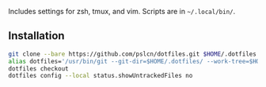 Includes settings for zsh, tmux, and vim. Scripts are in `~/.local/bin/`.

## Installation

```bash
git clone --bare https://github.com/pslcn/dotfiles.git $HOME/.dotfiles
alias dotfiles='/usr/bin/git --git-dir=$HOME/.dotfiles/ --work-tree=$HOME'
dotfiles checkout
dotfiles config --local status.showUntrackedFiles no
```
